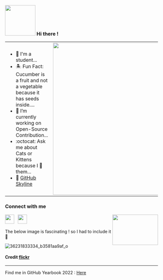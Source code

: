 ###  <img src="https://user-images.githubusercontent.com/74366348/171692513-d05f1059-b91c-4597-8dac-ec1729bebf6b.gif" width="100px" height = "100px"> Hi there !

<!--
**shreelakshmijoshi/shreelakshmijoshi** is a ✨ _special_ ✨ repository because its `README.md` (this file) appears on your GitHub profile.

Here are some ideas to get you started:

- 🔭 I’m currently working on ...
- 🌱 I’m currently learning ...
- 👯 I’m looking to collaborate on ...
- 🤔 I’m looking for help with ...
- 💬 Ask me about ...
- 📫 How to reach me: ...
- 😄 Pronouns: ...
- ⚡ Fun fact: ...
-->
<table>
<tr>
<td width="70%">
<ul>
          <li>🌊 I'm a student...</li>
          <li>🏝 Fun Fact: Cucumber is a fruit and not a vegetable because it has seeds inside....</li>
          <li>🔭 I’m currently working on Open-Source Contribution... </li>
<!--           <li>🌱 I’m currently learning Virtual Reality... </li> -->
          <li>:octocat: Ask me about Cats or Kittens because I 💛 them...  </li>
          <li> 🌆 <a href="https://skyline.github.com/shreelakshmijoshi/2021">GitHub Skyline</a> </li>

<!--           <li>📈📉 I believe learning curve is never linear it's always in bits and pieces </li> -->
 </ul>  
</td>
<td width="50%">
 <img src="https://user-images.githubusercontent.com/74366348/156974446-534dea9a-0378-4ada-911b-9028e743e161.png" width="500" />
</td>
</table>
<h3 align="left">Connect with me</h3>
<img src = "https://user-images.githubusercontent.com/74366348/171693868-91c9cfcc-9484-420c-996e-79a5b5feea13.gif" width ="150px" height = "100px" style="right" img align = "right">
<p align='left'>
<a href="mailto:shreelakshmi.joshi@outlook.com"><img height="30" src="https://raw.githubusercontent.com/iansmathew/iansmathew/master/assets/icon_email.png"></a>&nbsp;&nbsp;
<a href="https://www.linkedin.com/in/shreelakshmi-joshi-a250a61a6/"><img height="30" src="https://raw.githubusercontent.com/iansmathew/iansmathew/master/assets/icon_linkedin.png"></a>&nbsp;&nbsp;
</p>



The below image is fascinating ! so I had to include it 🙂

![36231833334_b3581aa9af_o](https://user-images.githubusercontent.com/74366348/156703518-fdef9729-0ea4-4df7-965b-c0745903b324.png)

#### Credit [flickr](https://www.flickr.com/photos/95869671@N08/36231833334)
---

Find me in GitHub Yearbook 2022 : [Here](https://education.github.com/graduation/yearbook?sort=az&page=50&search=shreelakshmijoshi#shreelakshmijoshi)


<!-- 

 - 🌊 I'm a student...
 - 🏝 Fun Fact: Cucumber is a fruit and not a vegetable because it has seeds inside....
 - 🔭 I’m currently working on Open-Source Contribution...
 - 🌱 I’m currently learning Virtual Reality... 
 - :octocat: Ask me about Cats or Kittens becuase I 💛 them...

  -->
<!-- #### My Leetcode profile 🙂 -->

<!-- ![Leetcode Stats](https://leetcode.card.workers.dev/?username=Shreelakshmi_M_Joshi)
 -->
 
<!-- ![](https://komarev.com/ghpvc/?username=shreelakshmijoshi&color=green) -->
